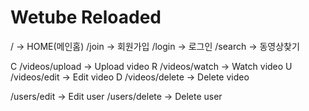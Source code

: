 # Wetube Reloaded

/ -> HOME(메인홈)
/join -> 회원가입
/login -> 로그인
/search -> 동영상찾기

C /videos/upload -> Upload video
R /videos/watch -> Watch video
U /videos/edit -> Edit video
D /videos/delete -> Delete video

/users/edit -> Edit user
/users/delete -> Delete user
